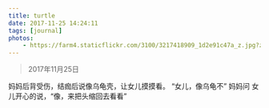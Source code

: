 ```yaml
---
title: turtle
date: 2017-11-25 14:24:11
tags: [journal]
photos:
    - https://farm4.staticflickr.com/3100/3217418909_1d2e91c47a_z.jpg?zz&#x3D;1
---
```


> 2017年11月25日

妈妈后背受伤，结痂后说像乌龟壳，让女儿摸摸看。
“女儿，像乌龟不” 妈妈问
女儿开心的说，“像，来把头缩回去看看” 